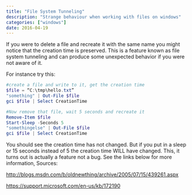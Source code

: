 ```yaml
---
title: "File System Tunneling"
description: "Strange behaviour when working with files on windows"
categories: ["windows"]
date: 2016-04-19
---
```


If you were to delete a file and recreate it with the same name you might notice that the creation time is preserved. This is a feature known as file system tunneling and can produce some unexpected behavior if you were not aware of it.

For instance try this:

```powershell
#create a file and write to it, get the creation time
$file = “C:\tmp\hello.txt”
"something" | Out-File $file
gci $file | Select CreationTime

#Now remove that file, wait 5 seconds and recreate it
Remove-Item $file
Start-Sleep -Seconds 5
"somethingelse" | Out-File $file
gci $file | Select CreationTime
```


You should see the creation time has not changed. But if you put in a sleep or 15 seconds instead of 5 the creation time WILL have changed. This, it turns out is actually a feature not a bug. See the links below for more information,
Sources:

<a href="http://blogs.msdn.com/b/oldnewthing/archive/2005/07/15/439261.aspx">http://blogs.msdn.com/b/oldnewthing/archive/2005/07/15/439261.aspx</a>

<a href="https://support.microsoft.com/en-us/kb/172190">https://support.microsoft.com/en-us/kb/172190</a>